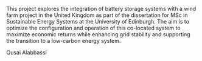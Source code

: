 This project explores the integration of battery storage systems with a wind farm project in the United Kingdom as part of the dissertation for MSc in Sustainable Energy Systems at the University of Edinburgh. The aim is to optimize the configuration and operation of this co-located system to maximize economic returns while enhancing grid stability and supporting the transition to a low-carbon energy system.

Qusai Alabbassi
